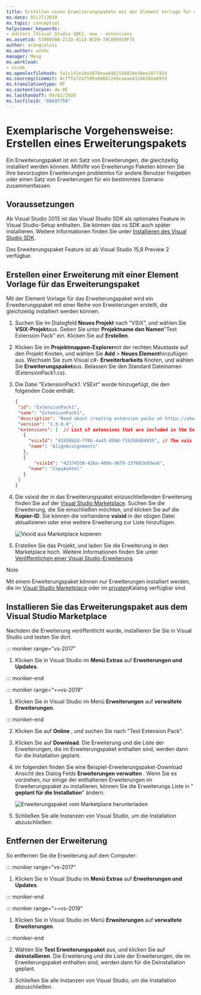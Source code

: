 ```yaml
---
title: Erstellen eines Erweiterungspakets mit der Element Vorlage für das Erweiterungspaket | Microsoft-Dokumentation
ms.date: 07/27/2018
ms.topic: conceptual
helpviewer_keywords:
- editors [Visual Studio SDK], new - extensions
ms.assetid: 5388EEBA-211D-4114-8CD9-70C899919F7E
author: acangialosi
ms.author: anthc
manager: Meng
ms.workload:
- vssdk
ms.openlocfilehash: fa1c141e18a3870eaad4b155d816e30ee207f45d
ms.sourcegitcommit: 6cfffa72af599a9d667249caaaa411bb28ea69fd
ms.translationtype: MT
ms.contentlocale: de-DE
ms.lasthandoff: 09/02/2020
ms.locfileid: "80697750"
---
```

# <a name="walkthrough-create-an-extension-pack"></a>Exemplarische Vorgehensweise: Erstellen eines Erweiterungspakets

Ein Erweiterungspaket ist ein Satz von Erweiterungen, die gleichzeitig installiert werden können. Mithilfe von Erweiterungs Paketen können Sie Ihre bevorzugten Erweiterungen problemlos für andere Benutzer freigeben oder einen Satz von Erweiterungen für ein bestimmtes Szenario zusammenfassen.

## <a name="prerequisites"></a>Voraussetzungen

Ab Visual Studio 2015 ist das Visual Studio SDK als optionales Feature in Visual Studio-Setup enthalten. Sie können das vs SDK auch später installieren. Weitere Informationen finden Sie unter [Installieren des Visual Studio SDK](../extensibility/installing-the-visual-studio-sdk.md).

Das Erweiterungspaket Feature ist ab Visual Studio 15,8 Preview 2 verfügbar.

## <a name="create-an-extension-with-an-extension-pack-item-template"></a>Erstellen einer Erweiterung mit einer Element Vorlage für das Erweiterungspaket

Mit der Element Vorlage für das Erweiterungspaket wird ein Erweiterungspaket mit einer Reihe von Erweiterungen erstellt, die gleichzeitig installiert werden können.

1. Suchen Sie im Dialogfeld **Neues Projekt** nach "VSIX", und wählen Sie **VSIX-Projekt**aus. Geben Sie unter **Projektname den Namen**"Test Extension Pack" ein. Klicken Sie auf **Erstellen**.

2. Klicken Sie im **Projektmappen-Explorer**mit der rechten Maustaste auf den Projekt Knoten, und wählen Sie **Add**  >  **Neues Element**hinzufügen aus. Wechseln Sie zum Visual c#- **Erweiterbarkeits** Knoten, und wählen Sie **Erweiterungspaket**aus. Belassen Sie den Standard Dateinamen (ExtensionPack1.cs).

3. Die Datei "ExtensionPack1. VSExt" wurde hinzugefügt, die den folgenden Code enthält:

   ```json
   {
    "id": "ExtensionPack1",
    "name": "ExtensionPack1",
    "description": "Read about creating extension packs at https://aka.ms/vsextpack",
    "version": "1.0.0.0",
    "extensions": [  // List of extensions that are included in the Extension Pack.
      {
        "vsixId": "41858b2d-ff0b-4a43-80b0-f1b2d6084935", // The vsix id of the extension you want to   include.
        "name": "AlignAssignments"
      },
      {
          "vsixId": "42374550-426a-400e-96f9-237682e8dea6",
        "name": "CopyAsHtml"
      }
    ]
   }
   ```

4. Die vsixid der in das Erweiterungspaket einzuschließenden Erweiterung finden Sie auf der [Visual Studio Marketplace](https://marketplace.visualstudio.com/). Suchen Sie die Erweiterung, die Sie einschließen möchten, und klicken Sie auf die **Kopier-ID**. Sie können die vorhandene **vsixid** in der obigen Datei aktualisieren oder eine weitere Erweiterung zur Liste hinzufügen.

    ![Vsixid aus Marketplace kopieren](media/vsixid-marketplace.png)

5. Erstellen Sie das Projekt, und laden Sie die Erweiterung in den Marketplace hoch. Weitere Informationen finden Sie unter [Veröffentlichen einer Visual Studio-Erweiterung](../extensibility/walkthrough-publishing-a-visual-studio-extension.md).

> [!NOTE]
> Mit einem Erweiterungspaket können nur Erweiterungen installiert werden, die im [Visual Studio Marketplace](https://marketplace.visualstudio.com/) oder im [privaten](../extensibility/how-to-create-an-atom-feed-for-a-private-gallery.md)Katalog verfügbar sind.

## <a name="install-the-extension-pack-from-the-visual-studio-marketplace"></a>Installieren Sie das Erweiterungspaket aus dem Visual Studio Marketplace

Nachdem die Erweiterung veröffentlicht wurde, installieren Sie Sie in Visual Studio und testen Sie dort.

::: moniker range="vs-2017"

1. Klicken Sie in Visual Studio im **Menü Extras** auf **Erweiterungen und Updates**.

::: moniker-end

::: moniker range=">=vs-2019"

1. Klicken Sie in Visual Studio im Menü **Erweiterungen** auf **verwaltete Erweiterungen**.

::: moniker-end

2. Klicken Sie auf **Online** , und suchen Sie nach "Test Extension Pack".

3. Klicken Sie auf **Download**. Die Erweiterung und die Liste der Erweiterungen, die im Erweiterungspaket enthalten sind, werden dann für die Installation geplant.

4. Im folgenden finden Sie eine Beispiel-Erweiterungspaket-Download Ansicht des Dialog Felds **Erweiterungen verwalten** . Wenn Sie es vorziehen, nur einige der enthaltenen Erweiterungen im Erweiterungspaket zu installieren, können Sie die Erweiterungs Liste in " **geplant für die Installation**" ändern.

    ![Erweiterungspaket vom Marketplace herunterladen](media/vside-extensionpack.png)

5. Schließen Sie alle Instanzen von Visual Studio, um die Installation abzuschließen.

## <a name="remove-the-extension"></a>Entfernen der Erweiterung

So entfernen Sie die Erweiterung auf dem Computer:

::: moniker range="vs-2017"

1. Klicken Sie in Visual Studio im **Menü Extras** auf **Erweiterungen und Updates**.

::: moniker-end

::: moniker range=">=vs-2019"

1. Klicken Sie in Visual Studio im Menü **Erweiterungen** auf **verwaltete Erweiterungen**.

::: moniker-end

2. Wählen Sie **Test Erweiterungspaket** aus, und klicken Sie auf **deinstallieren**. Die Erweiterung und die Liste der Erweiterungen, die im Erweiterungspaket enthalten sind, werden dann für die Deinstallation geplant.

3. Schließen Sie alle Instanzen von Visual Studio, um die Installation abzuschließen.
